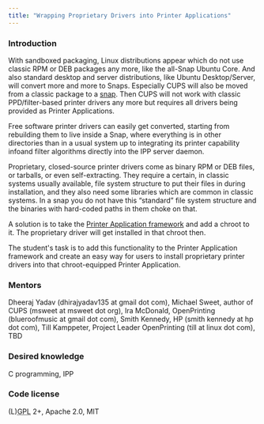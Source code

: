```yaml
---
title: "Wrapping Proprietary Drivers into Printer Applications"
---
```


### Introduction
<p>
With sandboxed packaging, Linux distributions appear which do not use classic RPM or DEB packages any more, like the all-Snap Ubuntu Core. And also standard desktop and server distributions, like Ubuntu Desktop/Server, will convert more and more to Snaps. Especially CUPS will also be moved from a classic package to a <a href="https://github.com/OpenPrinting/printing-stack-snap" class="urlextern" title="https://github.com/OpenPrinting/printing-stack-snap"  rel="nofollow">snap</a>. Then CUPS will not work with classic PPD/filter-based printer drivers any more but requires all drivers being provided as Printer Applications.
</p>

<p>
Free software printer drivers can easily get converted, starting from rebuilding them to live inside a Snap, where everything is in other directories than in a usual system up to integrating its printer capability infoand filter algorithms directly into the IPP server daemon.
</p>

<p>
Proprietary, closed-source printer drivers come as binary RPM or DEB files, or tarballs, or even self-extracting. They require a certain, in classic systems usually available, file system structure to put their files in during installation, and they also need some libraries which are common in classic systems. In a snap you do not have this “standard” file system structure and the binaries with hard-coded paths in them choke on that.
</p>

<p>
A solution is to take the <a href="https://github.com/OpenPrinting/printer-application-framework" class="urlextern" title="https://github.com/OpenPrinting/printer-application-framework"  rel="nofollow">Printer Application framework</a> and add a chroot to it. The proprietary driver will get installed in that chroot then.
</p>

<p>
The student&#039;s task is to add this functionality to the Printer Application framework and create an easy way for users to install proprietary printer drivers into that chroot-equipped Printer Application.
</p>

### Mentors
<p>
Dheeraj Yadav (dhirajyadav135 at gmail dot com), Michael Sweet, author of CUPS (msweet at msweet dot org), Ira McDonald, OpenPrinting (blueroofmusic at gmail dot com), Smith Kennedy, HP (smith kennedy at hp dot com), Till Kamppeter, Project Leader OpenPrinting (till at linux dot com), TBD
</p>

### Desired knowledge
<p>
C programming, IPP
</p>

### Code license
<p>
(L)<abbr title="GNU General Public License">GPL</abbr> 2+, Apache 2.0, MIT
</p>
